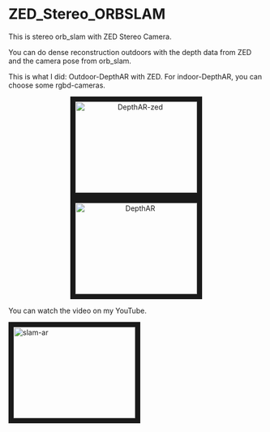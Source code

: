 # ZED_Stereo_ORBSLAM
This is stereo orb_slam with ZED Stereo Camera.

You can do dense reconstruction outdoors with the depth data from ZED and the camera pose from orb_slam.

This is what I did: Outdoor-DepthAR with ZED. For indoor-DepthAR, you can choose some rgbd-cameras.
<p align="center">
<img src="https://github.com/ygx2011/ZED_Stereo_ORBSLAM/blob/master/pic/DepthAR-zed.png?raw=true" alt="DepthAR-zed" width="240" height="180" border="10"/>
<img src="https://github.com/ygx2011/ZED_Stereo_ORBSLAM/blob/master/pic/DepthAR.png?raw=true" alt="DepthAR" width="240" height="180" border="10"/>
</p>

You can watch the video on my YouTube.

<a href="https://www.youtube.com/watch?v=2Jz937AZ_Qo
" target="_blank"><img src="http://img.youtube.com/vi/2Jz937AZ_Qo/0.jpg"
alt="slam-ar" width="240" height="180" border="10" /></a>
